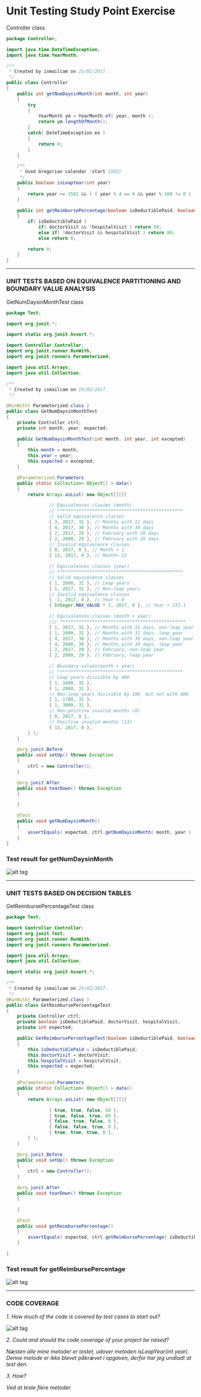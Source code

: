 # Unit Testing Study Point Exercise

Controller class
```java
package Controller;

import java.time.DateTimeException;
import java.time.YearMonth;

/**
 * Created by ismailcam on 25/02/2017.
 */
public class Controller
{
    public int getNumDaysinMonth(int month, int year)
    {
        try
        {
            YearMonth ym = YearMonth.of( year, month );
            return ym.lengthOfMonth();
        }
        catch( DateTimeException ex )
        {
            return 0;
        }
    }

    /**
     * Used Gregorian calendar (start 1582)
     */
    public boolean isLeapYear(int year)
    {
        return year >= 1582 && ( ( year % 4 == 0 && year % 100 != 0 ) || ( year % 400 == 0 ) );
    }

    public int getReimbursePercentage(boolean isDeductiblePaid, boolean doctorVisit, boolean hospitalVisit)
    {
        if( isDeductiblePaid )
            if( doctorVisit && !hospitalVisit ) return 50;
            else if( !doctorVisit && hospitalVisit ) return 80;
            else return 0;

        return 0;
    }
}

```

---

### UNIT TESTS BASED ON EQUIVALENCE PARTITIONING AND BOUNDARY VALUE ANALYSIS

GetNumDaysinMonthTest class
```java
package Test;

import org.junit.*;

import static org.junit.Assert.*;

import Controller.Controller;
import org.junit.runner.RunWith;
import org.junit.runners.Parameterized;

import java.util.Arrays;
import java.util.Collection;

/**
 * Created by ismailcam on 25/02/2017.
 */

@RunWith( Parameterized.class )
public class GetNumDaysinMonthTest
{
    private Controller ctrl;
    private int month, year, expected;

    public GetNumDaysinMonthTest(int month, int year, int excepted)
    {
        this.month = month;
        this.year = year;
        this.expected = excepted;
    }

    @Parameterized.Parameters
    public static Collection< Object[] > data()
    {
        return Arrays.asList( new Object[][]{

                // Equivalences classes (month)
                // ***********************************************
                // Valid equivalence classes
                { 3, 2017, 31 }, // Months with 31 days
                { 4, 2017, 30 }, // Months with 30 days
                { 2, 2017, 28 }, // February with 28 days
                { 2, 2000, 29 }, // February with 29 days
                // Invalid equivalence classes
                { 0, 2017, 0 }, // Month < 1
                { 13, 2017, 0 }, // Month> 12

                // Equivalences classes (year)
                // ***********************************************
                // Valid equivalence classes
                { 1, 2000, 31 }, // Leap years
                { 1, 2017, 31 }, // Non‐leap years
                // Invalid equivalence classes
                { -1, 2017, 0 }, // Year < 0
                { Integer.MAX_VALUE * 2, 2017, 0 }, // Year > 231‐1

                // Equivalences classes (month + year)
                /// ***********************************************
                { 1, 2017, 31 }, // Months with 31 days, non‐leap year
                { 1, 2000, 31 }, // Months with 31 days, leap year
                { 4, 2017, 30 }, // Months with 30 days, non‐leap year
                { 4, 2000, 30 }, // Months with 30 days, leap year
                { 2, 2017, 28 }, // February, non‐leap year
                { 2, 2000, 29 }, // February, leap year

                // Boundary values(month + year)
                // ***********************************************
                // Leap years divisible by 400
                { 1, 1600, 31 },
                { 1, 2000, 31 },
                // Non‐leap years divisible by 100, but not with 400
                { 1, 1700, 31 },
                { 1, 3000, 31 },
                // Non‐positive invalid months (0)
                { 0, 2017, 0 },
                // Positive invalid months (13)
                { 13, 2017, 0 },
        } );
    }

    @org.junit.Before
    public void setUp() throws Exception
    {
        ctrl = new Controller();
    }

    @org.junit.After
    public void tearDown() throws Exception
    {

    }

    @Test
    public void getNumDaysinMonth()
    {
        assertEquals( expected, ctrl.getNumDaysinMonth( month, year ) );
    }
}
```
### Test result for getNumDaysinMonth
![alt tag](https://raw.githubusercontent.com/bigstepdenmark/UnitTestingStudyPointExercises/master/images/GetNumDaysinMonthTest.png?token=AVDe6g15FxOUvZ4ZzpBCAQmHFJjDi1bEks5YuzdDwA%3D%3D)

---

### UNIT TESTS BASED ON DECISION TABLES

GetReimbursePercentageTest class
```java
package Test;

import Controller.Controller;
import org.junit.Test;
import org.junit.runner.RunWith;
import org.junit.runners.Parameterized;

import java.util.Arrays;
import java.util.Collection;

import static org.junit.Assert.*;

/**
 * Created by ismailcam on 25/02/2017.
 */
@RunWith( Parameterized.class )
public class GetReimbursePercentageTest
{
    private Controller ctrl;
    private boolean isDeductiblePaid, doctorVisit, hospitalVisit;
    private int expected;

    public GetReimbursePercentageTest(boolean isDeductiblePaid, boolean doctorVisit, boolean hospitalVisit, int expected)
    {
        this.isDeductiblePaid = isDeductiblePaid;
        this.doctorVisit = doctorVisit;
        this.hospitalVisit = hospitalVisit;
        this.expected = expected;
    }

    @Parameterized.Parameters
    public static Collection< Object[] > data()
    {
        return Arrays.asList( new Object[][]{

                { true, true, false, 50 },
                { true, false, true, 80 },
                { false, true, false, 0 },
                { false, false, true, 0 },
                { true, true, true, 0 },
        } );
    }

    @org.junit.Before
    public void setUp() throws Exception
    {
        ctrl = new Controller();
    }

    @org.junit.After
    public void tearDown() throws Exception
    {

    }

    @Test
    public void getReimbursePercentage()
    {
        assertEquals( expected, ctrl.getReimbursePercentage( isDeductiblePaid, doctorVisit, hospitalVisit ) );
    }

}
```

### Test result for getReimbursePercentage
![alt tag](https://raw.githubusercontent.com/bigstepdenmark/UnitTestingStudyPointExercises/master/images/getReimbursePercentageTest.png?token=AVDe6iWcPb9Gt6FJIyNAmdFZrrK8kDZsks5YuzkBwA%3D%3D)

---

### CODE COVERAGE

*1. How much of the code is covered by test cases to start out?*

![alt tag](https://raw.githubusercontent.com/bigstepdenmark/UnitTestingStudyPointExercises/master/images/TestCoverage.png?token=AVDe6r1uBSRsHXLqM4CcwMo20Wp7fl-Dks5YuzuPwA%3D%3D)

*2. Could and should the code coverage of your project be raised?*

_Næsten alle mine metoder er testet, udover metoden isLeapYear(int year). Denne metode er ikke blevet påkrævet i opgaven, derfor har jeg undladt at test den._

*3. How?*

_Ved at teste flere metoder._
